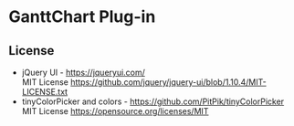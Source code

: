 # GanttChart Plug-in

## License

* jQuery UI - https://jqueryui.com/  
  MIT License https://github.com/jquery/jquery-ui/blob/1.10.4/MIT-LICENSE.txt
* tinyColorPicker and colors - https://github.com/PitPik/tinyColorPicker  
  MIT License https://opensource.org/licenses/MIT
